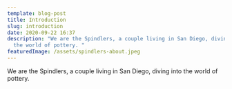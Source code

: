 ```yaml
---
template: blog-post
title: Introduction
slug: introduction
date: 2020-09-22 16:37
description: "We are the Spindlers, a couple living in San Diego, diving into
  the world of pottery. "
featuredImage: /assets/spindlers-about.jpeg
---
```

We are the Spindlers, a couple living in San Diego, diving into the world of pottery.